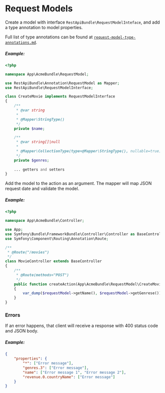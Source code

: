 # Request Models

Create a model with interface `RestApiBundle\RequestModelInteface`, and add a type annotation to model properties.

Full list of type annotations can be found at [`request-model-type-annotations.md`](request-model-type-annotations.md).

##### Example:

```php
<?php

namespace App\AcmeBundle\RequestModel;

use RestApiBundle\Annotation\RequestModel as Mapper;
use RestApiBundle\RequestModelInterface;

class CreateMovie implements RequestModelInterface
{
    /**
     * @var string
     *
     * @Mapper\StringType()
     */
    private $name;

    /**
     * @var string[]|null
     *
     * @Mapper\CollectionType(type=@Mapper\StringType(), nullable=true)
     */
    private $genres;
    
    ... getters and setters
}
```

Add the model to the action as an argument. The mapper will map JSON request date and validate the model.

##### Example:

```php
<?php

namespace App\AcmeBundle\Controller;

use App;
use Symfony\Bundle\FrameworkBundle\Controller\Controller as BaseController;
use Symfony\Component\Routing\Annotation\Route;

/**
 * @Route("/movies")
 */
class MovieController extends BaseController
{
    /**
     * @Route(methods="POST")
     */
    public function createAction(App\AcmeBundle\RequestModel\CreateMovie $requestModel)
    {
        var_dump($requestModel->getName(), $requestModel->getGenrese());
    }
}
```

### Errors

If an error happens, that client will receive a response with 400 status code and JSON body.

##### Example:

```json
{
    "properties": {
        "*": ["Error message"], 
        "genres.3": ["Error message"], 
        "name": ["Error message 1", "Error message 2"],
        "revenue.0.countryName": ["Error message"]
    }
}
```
